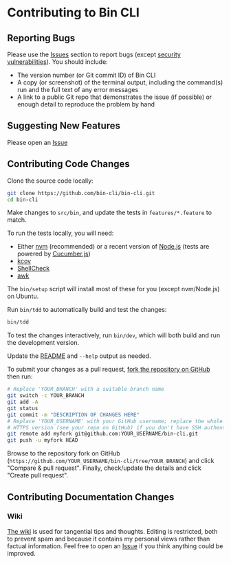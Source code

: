 # Contributing to Bin CLI

## Reporting Bugs

Please use the [Issues](https://github.com/bin-cli/bin-cli/issues) section to report bugs (except [security vulnerabilities](SECURITY.md)). You should include:

- The version number (or Git commit ID) of Bin CLI
- A copy (or screenshot) of the terminal output, including the command(s) run and the full text of any error messages
- A link to a public Git repo that demonstrates the issue (if possible) or enough detail to reproduce the problem by hand

## Suggesting New Features

Please open an [Issue](https://github.com/bin-cli/bin-cli/issues)

## Contributing Code Changes

Clone the source code locally:

```bash
git clone https://github.com/bin-cli/bin-cli.git
cd bin-cli
```

Make changes to `src/bin`, and update the tests in `features/*.feature` to match.

To run the tests locally, you will need:

- Either [nvm](https://github.com/nvm-sh/nvm) (recommended) or a recent version of [Node.js](https://nodejs.org/) (tests are powered by [Cucumber.js](https://cucumber.io/docs/installation/javascript/))
- [kcov](https://simonkagstrom.github.io/kcov/)
- [ShellCheck](https://www.shellcheck.net/)
- [awk](https://www.gnu.org/software/gawk/manual/gawk.html)

The `bin/setup` script will install most of these for you (except nvm/Node.js) on Ubuntu.

Run `bin/tdd` to automatically build and test the changes:

```bash
bin/tdd
```

To test the changes interactively, run `bin/dev`, which will both build and run the development version.

Update the [README](README.md) and `--help` output as needed.

To submit your changes as a pull request, [fork the repository on GitHub](https://github.com/bin-cli/bin-cli/fork) then run:

```bash
# Replace 'YOUR_BRANCH' with a suitable branch name
git switch -c YOUR_BRANCH
git add -A
git status
git commit -m "DESCRIPTION OF CHANGES HERE"
# Replace 'YOUR_USERNAME' with your GitHub username; replace the whole URL with the
# HTTPS version (see your repo on GitHub) if you don't have SSH authentication set up
git remote add myfork git@github.com:YOUR_USERNAME/bin-cli.git
git push -u myfork HEAD
```

Browse to the repository fork on GitHub (`https://github.com/YOUR_USERNAME/bin-cli/tree/YOUR_BRANCH`) and click "Compare & pull request". Finally, check/update the details and click "Create pull request".

## Contributing Documentation Changes

### Wiki

[The wiki](https://github.com/bin-cli/bin-cli/wiki) is used for tangential tips and thoughts. Editing is restricted, both to prevent spam and because it contains my personal views rather than factual information. Feel free to open an [Issue](https://github.com/bin-cli/bin-cli/issues) if you think anything could be improved.
